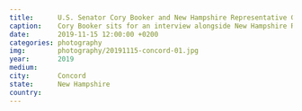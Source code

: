 ```yaml
---
title:  	U.S. Senator Cory Booker and New Hampshire Representative Gerri Cannon
caption:	Cory Booker sits for an interview alongside New Hampshire Representative Gerri Cannon
date:   	2019-11-15 12:00:00 +0200
categories: photography
img:		photography/20191115-concord-01.jpg
year:		2019
medium:
city:		Concord
state:		New Hampshire
country:
---
```

